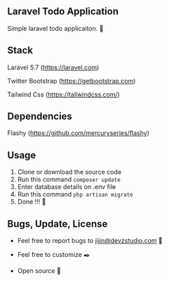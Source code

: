 ## Laravel Todo Application

Simple laravel todo applicaiton. 🚀

## Stack
Laravel 5.7 (https://laravel.com)

Twitter Bootstrap (https://getbootstrap.com)

Tailwind Css (https://tailwindcss.com/)

## Dependencies

Flashy (https://github.com/mercuryseries/flashy)

## Usage

1. Clone or download the source code
2. Run this command
    `composer update`
3. Enter database details on .env file
4. Run this command
    `php artisan migrate`
5. Done !!! 🥳  


## Bugs, Update, License

- Feel free to report bugs to jijin@devzstudio.com 🐞

- Feel free to customize ✒️

- Open source 🎉
